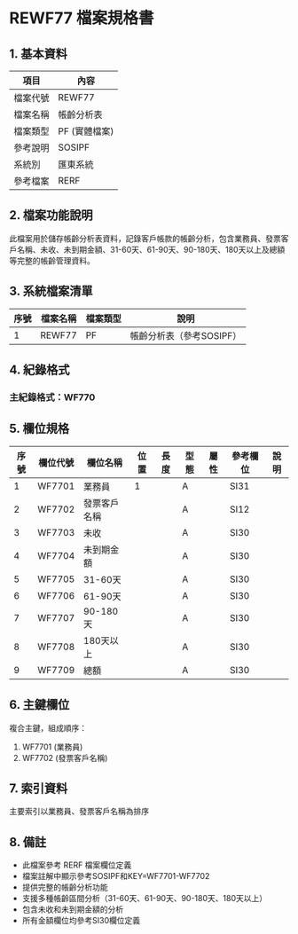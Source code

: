 # REWF77 檔案規格書

## 1. 基本資料

| 項目 | 內容 |
|------|------|
| 檔案代號 | REWF77 |
| 檔案名稱 | 帳齡分析表 |
| 檔案類型 | PF (實體檔案) |
| 參考說明 | SOSIPF |
| 系統別 | 匯東系統 |
| 參考檔案 | RERF |

## 2. 檔案功能說明

此檔案用於儲存帳齡分析表資料，記錄客戶帳款的帳齡分析，包含業務員、發票客戶名稱、未收、未到期金額、31-60天、61-90天、90-180天、180天以上及總額等完整的帳齡管理資料。

## 3. 系統檔案清單

| 序號 | 檔案名稱 | 檔案類型 | 說明 |
|------|----------|----------|------|
| 1 | REWF77 | PF | 帳齡分析表（參考SOSIPF） |

## 4. 紀錄格式

### 主紀錄格式：WF770

## 5. 欄位規格

| 序號 | 欄位代號 | 欄位名稱 | 位置 | 長度 | 型態 | 屬性 | 參考欄位 | 說明 |
|------|----------|----------|------|------|------|------|----------|------|
| 1 | WF7701 | 業務員 | 1 | | A | | SI31 | |
| 2 | WF7702 | 發票客戶名稱 | | | A | | SI12 | |
| 3 | WF7703 | 未收 | | | A | | SI30 | |
| 4 | WF7704 | 未到期金額 | | | A | | SI30 | |
| 5 | WF7705 | 31-60天 | | | A | | SI30 | |
| 6 | WF7706 | 61-90天 | | | A | | SI30 | |
| 7 | WF7707 | 90-180天 | | | A | | SI30 | |
| 8 | WF7708 | 180天以上 | | | A | | SI30 | |
| 9 | WF7709 | 總額 | | | A | | SI30 | |

## 6. 主鍵欄位

複合主鍵，組成順序：
1. WF7701 (業務員)
2. WF7702 (發票客戶名稱)

## 7. 索引資料

主要索引以業務員、發票客戶名稱為排序

## 8. 備註

- 此檔案參考 RERF 檔案欄位定義
- 檔案註解中顯示參考SOSIPF和KEY=WF7701-WF7702
- 提供完整的帳齡分析功能
- 支援多種帳齡區間分析（31-60天、61-90天、90-180天、180天以上）
- 包含未收和未到期金額的分析
- 所有金額欄位均參考SI30欄位定義 
